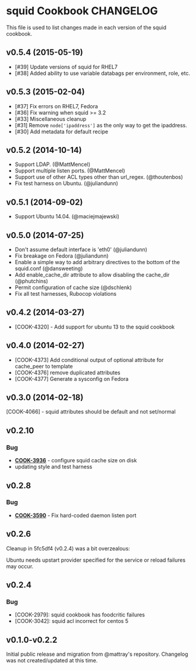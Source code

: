 squid Cookbook CHANGELOG
=======================
This file is used to list changes made in each version of the squid cookbook.

v0.5.4 (2015-05-19)
-------------------
- [#39] Update versions of squid for RHEL7
- [#38] Added ability to use variable databags per environment, role, etc.

v0.5.3 (2015-02-04)
-------------------
- [#37] Fix errors on RHEL7, Fedora
- [#36] Fix warning when squid >= 3.2
- [#33] Miscellaneous cleanup
- [#31] Remove `node['ipaddress']` as the only way to get the ipaddress.
- [#30] Add metadata for default recipe

v0.5.2 (2014-10-14)
-------------------
- Support LDAP. (@MattMencel)
- Support multiple listen ports. (@MattMencel)
- Support use of other ACL types other than url_regex. (@thoutenbos)
- Fix test harness on Ubuntu. (@juliandunn)

v0.5.1 (2014-09-02)
-------------------
- Support Ubuntu 14.04. (@maciejmajewski)

v0.5.0 (2014-07-25)
-------------------
- Don't assume default interface is 'eth0' (@juliandunn)
- Fix breakage on Fedora (@juliandunn)
- Enable a simple way to add arbitrary directives to the bottom of the squid.conf (@dansweeting)
- Add enable_cache_dir attribute to allow disabling the cache_dir (@phutchins)
- Permit configuration of cache size (@dschlenk)
- Fix all test harnesses, Rubocop violations


v0.4.2 (2014-03-27)
-------------------
- [COOK-4320] - Add support for ubuntu 13 to the squid cookbook


v0.4.0 (2014-02-27)
-------------------
- [COOK-4373] Add conditional output of optional attribute for cache_peer to template
- [COOK-4376] remove duplicated attributes
- [COOK-4377] Generate a sysconfig on Fedora


v0.3.0 (2014-02-18)
-------------------
[COOK-4066] - squid attributes should be default and not set/normal


v0.2.10
-------
### Bug
- **[COOK-3936](https://tickets.chef.io/browse/COOK-3936)** - configure squid cache size on disk
- updating style and test harness


v0.2.8
------
### Bug
- **[COOK-3590](https://tickets.chef.io/browse/COOK-3590)** - Fix hard-coded daemon listen port


v0.2.6
------
Cleanup in 5fc5df4 (v0.2.4) was a bit overzealous:

Ubuntu needs upstart provider specified for the service or reload
failures may occur.

v0.2.4
------
### Bug

- [COOK-2979]: squid cookbook has foodcritic failures
- [COOK-3042]: squid acl incorrect for centos 5

v0.1.0-v0.2.2
--------------
Initial public release and migration from @mattray's repository. Changelog was not created/updated at this time.
